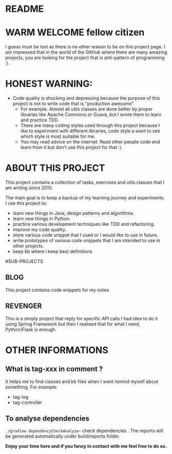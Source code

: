 # **README**

# **WARM WELCOME** fellow citizen

I guess must be lost as there is no other reason to be on this project page. 
I am impressed that in the world of the GitHub where there are many amazing projects, you are looking for the project that is anti-pattern of programming :).

# **HONEST WARNING**:

* Code quality is shocking and depressing because the purpose of this project is not to write code that is "production awesome".
  * For example. Almost all utils classes are done better by proper libraries like Apache Commons or Guava, but I wrote them to learn and practice TDD.
  * There are many coding styles used through this project because I like to experiment with different libraries, code style a want to see which style is most suitable for me.
  * You may read advice on the internet. Read other people code and learn from it but don't use this project for that :).


# **ABOUT THIS PROJECT**

This project contains a collection of tasks, exercises and utils classes that I am writing since 2010.

The main goal is to keep a backup of my learning journey and experiments.
I use this project to:
- learn new things in Java, design patterns and algorithms.
- learn new things in Python.
- practice various development techniques like TDD and refactoring.
- improve my code quality.
- store various code snippet that I used or I would like to use in future.
- write prototypes of various code snippets that I am intended to use in other projects.
- keep kb where i keep best definitions


#SUB-PROJECTS

## BLOG
This project contains code snippets for my notes 

## REVENGER 
This is a simply project that reply for specific API calls
I had idea to do it using Spring Framework but then I realised that for what I need, Python/Flask is enough.


# OTHER INFORMATIONS 

## What is tag-xxx in comment ?
It helps me to find classes and kb files when I want remind myself about something. For example:
* tag-log
* tag-controller


## To analyse dependencies
```./gradlew dependencyCheckAnalyze```- check dependencies . The reports will be generated automatically under build/reports folder.



**Enjoy your time here and if you fancy in contact with me feel free to do so.**
